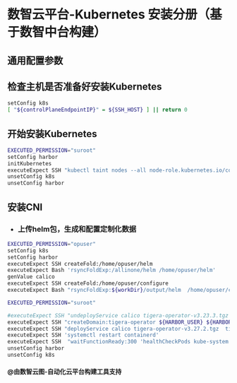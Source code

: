 # 数智云平台-Kubernetes 安装分册（基于数智中台构建）

## 通用配置参数

## 检查主机是否准备好安装Kubernetes

```bash
setConfig k8s
[ "${controlPlaneEndpointIP}" = ${SSH_HOST} ] || return 0
```

## 开始安装Kubernetes

```bash
EXECUTED_PERMISSION="suroot"
setConfig harbor
initKubernetes
executeExpect SSH "kubectl taint nodes --all node-role.kubernetes.io/control-plane-"
unsetConfig k8s
unsetConfig harbor
```

## 安装CNI

- ### 上传helm包，生成和配置定制化数据

```bash
EXECUTED_PERMISSION="opuser"
setConfig k8s
setConfig harbor
executeExpect SSH createFold:/home/opuser/helm
executeExpect Bash 'rsyncFoldExp:/allinone/helm /home/opuser/helm'
genValue calico
executeExpect SSH createFold:/home/opuser/configure
executeExpect Bash "rsyncFoldExp:${workDir}/output/helm  /home/opuser/configure"

EXECUTED_PERMISSION="suroot"

#executeExpect SSH "undeployService calico tigera-operator-v3.23.3.tgz  tigera-operator"
executeExpect SSH "createDomain:tigera-operator ${HARBOR_USER} ${HARBOR_PASSWORD} ${HARBOR_URI}"
executeExpect SSH "deployService calico tigera-operator-v3.27.2.tgz  tigera-operator"
executeExpect SSH 'systemctl restart containerd'
executeExpect SSH  "waitFunctionReady:300 'healthCheckPods kube-system' "
unsetConfig harbor
unsetConfig k8s
```

#### @由数智云图-自动化云平台构建工具支持
